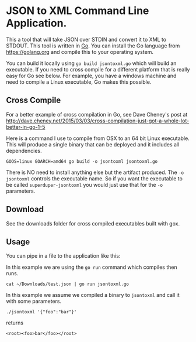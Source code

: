 # JSON to XML Command Line Application.

This a tool that will take JSON over STDIN and convert it to XML to STDOUT. This tool is written in [Go](https://golang.org). You can install the Go language from https://golang.org and compile this to your operating system.

You can build it locally using `go build jsontoxml.go` which will build an executable. If you need to cross compile for a different platform that is really easy for Go see below. For example, you have a windows machine and need to compile a Linux executable, Go makes this possible.

## Cross Compile

For a better example of cross compilation in Go, see Dave Cheney's post at http://dave.cheney.net/2015/03/03/cross-compilation-just-got-a-whole-lot-better-in-go-1-5

Here is a command I use to compile from OSX to an 64 bit Linux executable. This will produce a single binary that can be deployed and it includes all dependencies. 

`GOOS=linux GOARCH=amd64 go build -o jsontoxml jsontoxml.go`

There is NO need to install anything else but the artifact produced. The `-o jsontoxml` controls the executable name. So if you want the executable to be called `superduper-jsontoxml` you would just use that for the `-o` parameters.

## Download

See the downloads folder for cross compiled executables built with gox.

## Usage

You can pipe in a file to the application  like this:

In this example we are using the `go run` command which compiles then runs.

`cat ~/Downloads/test.json | go run jsontoxml.go`

In this example we assume we compiled a binary to `jsontoxml` and call it with some parameters.

`./jsontoxml '{"foo":"bar"}'` 

returns

`<root><foo>bar</foo></root>`
